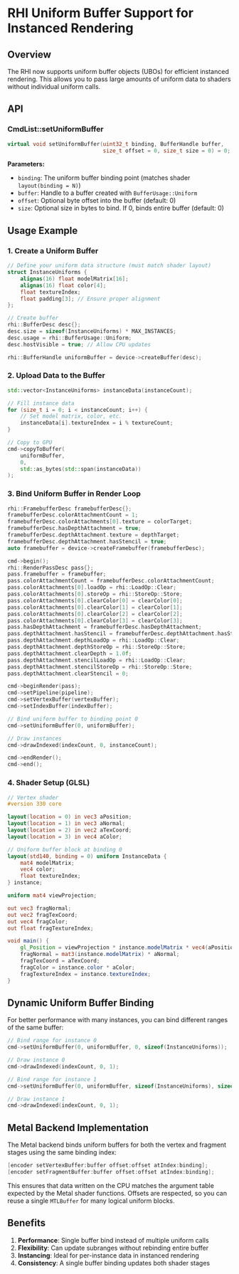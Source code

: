 # RHI Uniform Buffer Support for Instanced Rendering

## Overview

The RHI now supports uniform buffer objects (UBOs) for efficient instanced rendering. This allows you to pass large amounts of uniform data to shaders without individual uniform calls.

## API

### CmdList::setUniformBuffer

```cpp
virtual void setUniformBuffer(uint32_t binding, BufferHandle buffer,
                              size_t offset = 0, size_t size = 0) = 0;
```

**Parameters:**
- `binding`: The uniform buffer binding point (matches shader `layout(binding = N)`)
- `buffer`: Handle to a buffer created with `BufferUsage::Uniform`
- `offset`: Optional byte offset into the buffer (default: 0)
- `size`: Optional size in bytes to bind. If 0, binds entire buffer (default: 0)

## Usage Example

### 1. Create a Uniform Buffer

```cpp
// Define your uniform data structure (must match shader layout)
struct InstanceUniforms {
    alignas(16) float modelMatrix[16];
    alignas(16) float color[4];
    float textureIndex;
    float padding[3]; // Ensure proper alignment
};

// Create buffer
rhi::BufferDesc desc{};
desc.size = sizeof(InstanceUniforms) * MAX_INSTANCES;
desc.usage = rhi::BufferUsage::Uniform;
desc.hostVisible = true; // Allow CPU updates

rhi::BufferHandle uniformBuffer = device->createBuffer(desc);
```

### 2. Upload Data to the Buffer

```cpp
std::vector<InstanceUniforms> instanceData(instanceCount);

// Fill instance data
for (size_t i = 0; i < instanceCount; i++) {
    // Set model matrix, color, etc.
    instanceData[i].textureIndex = i % textureCount;
}

// Copy to GPU
cmd->copyToBuffer(
    uniformBuffer,
    0,
    std::as_bytes(std::span(instanceData))
);
```

### 3. Bind Uniform Buffer in Render Loop

```cpp
rhi::FramebufferDesc framebufferDesc{};
framebufferDesc.colorAttachmentCount = 1;
framebufferDesc.colorAttachments[0].texture = colorTarget;
framebufferDesc.hasDepthAttachment = true;
framebufferDesc.depthAttachment.texture = depthTarget;
framebufferDesc.depthAttachment.hasStencil = true;
auto framebuffer = device->createFramebuffer(framebufferDesc);

cmd->begin();
rhi::RenderPassDesc pass{};
pass.framebuffer = framebuffer;
pass.colorAttachmentCount = framebufferDesc.colorAttachmentCount;
pass.colorAttachments[0].loadOp = rhi::LoadOp::Clear;
pass.colorAttachments[0].storeOp = rhi::StoreOp::Store;
pass.colorAttachments[0].clearColor[0] = clearColor[0];
pass.colorAttachments[0].clearColor[1] = clearColor[1];
pass.colorAttachments[0].clearColor[2] = clearColor[2];
pass.colorAttachments[0].clearColor[3] = clearColor[3];
pass.hasDepthAttachment = framebufferDesc.hasDepthAttachment;
pass.depthAttachment.hasStencil = framebufferDesc.depthAttachment.hasStencil;
pass.depthAttachment.depthLoadOp = rhi::LoadOp::Clear;
pass.depthAttachment.depthStoreOp = rhi::StoreOp::Store;
pass.depthAttachment.clearDepth = 1.0f;
pass.depthAttachment.stencilLoadOp = rhi::LoadOp::Clear;
pass.depthAttachment.stencilStoreOp = rhi::StoreOp::Store;
pass.depthAttachment.clearStencil = 0;

cmd->beginRender(pass);
cmd->setPipeline(pipeline);
cmd->setVertexBuffer(vertexBuffer);
cmd->setIndexBuffer(indexBuffer);

// Bind uniform buffer to binding point 0
cmd->setUniformBuffer(0, uniformBuffer);

// Draw instances
cmd->drawIndexed(indexCount, 0, instanceCount);

cmd->endRender();
cmd->end();
```

### 4. Shader Setup (GLSL)

```glsl
// Vertex shader
#version 330 core

layout(location = 0) in vec3 aPosition;
layout(location = 1) in vec3 aNormal;
layout(location = 2) in vec2 aTexCoord;
layout(location = 3) in vec4 aColor;

// Uniform buffer block at binding 0
layout(std140, binding = 0) uniform InstanceData {
    mat4 modelMatrix;
    vec4 color;
    float textureIndex;
} instance;

uniform mat4 viewProjection;

out vec3 fragNormal;
out vec2 fragTexCoord;
out vec4 fragColor;
out float fragTextureIndex;

void main() {
    gl_Position = viewProjection * instance.modelMatrix * vec4(aPosition, 1.0);
    fragNormal = mat3(instance.modelMatrix) * aNormal;
    fragTexCoord = aTexCoord;
    fragColor = instance.color * aColor;
    fragTextureIndex = instance.textureIndex;
}
```

## Dynamic Uniform Buffer Binding

For better performance with many instances, you can bind different ranges of the same buffer:

```cpp
// Bind range for instance 0
cmd->setUniformBuffer(0, uniformBuffer, 0, sizeof(InstanceUniforms));

// Draw instance 0
cmd->drawIndexed(indexCount, 0, 1);

// Bind range for instance 1
cmd->setUniformBuffer(0, uniformBuffer, sizeof(InstanceUniforms), sizeof(InstanceUniforms));

// Draw instance 1
cmd->drawIndexed(indexCount, 0, 1);
```

## Metal Backend Implementation

The Metal backend binds uniform buffers for both the vertex and fragment stages
using the same binding index:

```objectivec
[encoder setVertexBuffer:buffer offset:offset atIndex:binding];
[encoder setFragmentBuffer:buffer offset:offset atIndex:binding];
```

This ensures that data written on the CPU matches the argument table expected by
the Metal shader functions. Offsets are respected, so you can reuse a single
`MTLBuffer` for many logical uniform blocks.

## Benefits

1. **Performance**: Single buffer bind instead of multiple uniform calls
2. **Flexibility**: Can update subranges without rebinding entire buffer
3. **Instancing**: Ideal for per-instance data in instanced rendering
4. **Consistency**: A single buffer binding updates both shader stages
